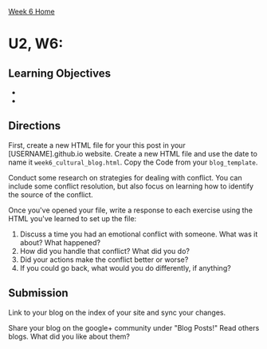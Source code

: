 [Week 6 Home](./)

# U2, W6: 

## Learning Objectives
-
-

## Directions

First, create a new HTML file for your this post in your [USERNAME].github.io website. Create a new HTML file and use the date to name it `week6_cultural_blog.html`. Copy the Code from your `blog_template`. 

Conduct some research on strategies for dealing with conflict. You can include some conflict resolution, but also focus on learning how to identify the source of the conflict. 

Once you've opened your file, write a response to each exercise using the HTML you've learned to set up the file: 

1. Discuss a time you had an emotional conflict with someone. What was it about? What happened? 
2. How did you handle that conflict? What did you do?
3. Did your actions make the conflict better or worse?
4. If you could go back, what would you do differently, if anything?

## Submission
Link to your blog on the index of your site and sync your changes. 

Share your blog on the google+ community under "Blog Posts!" Read others blogs. What did you like about them? 